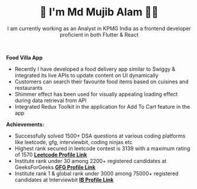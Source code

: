 <h1 align='center'>
 👋 I'm Md Mujib Alam 👨‍💻
</h1>

<p align='center'>
  I am currently working as an Analyst in KPMG India as a frontend developer proficient in both Flutter & React
</p>

<br/>

**Food Villa App** 
- Recently I have developed a food delivery app similar to Swiggy & integrated its live APIs to update content on UI dynamically
- Customers can search their favourite food items based on cuisines and restaurants
- Shimmer effect has been used for visually appealing loading effect during data retrieval from API
- Integrated Redux Toolkit in the application for Add To Cart feature in the app

**Achievements:**
- Successfully solved 1500+ DSA questions at various coding platforms like leetcode, gfg, interviewbit, coding ninjas etc
- Highest rank secured in leetcode contest is 3139 with a maximum rating of 1570  **[Leetcode Profile Link](https://leetcode.com/u/md_hamid/)**
- Institute rank under 30 among 2200+ registered candidates at GeeksForGeeks **[GFG Profile Link](https://auth.geeksforgeeks.org/user/md_hamid/)**
- Institute rank 1 & global rank under 3000 among 75000+ registered candidates at Interviewbit **[IB Profile Link](https://www.interviewbit.com/profile/md_hamid)**
  

